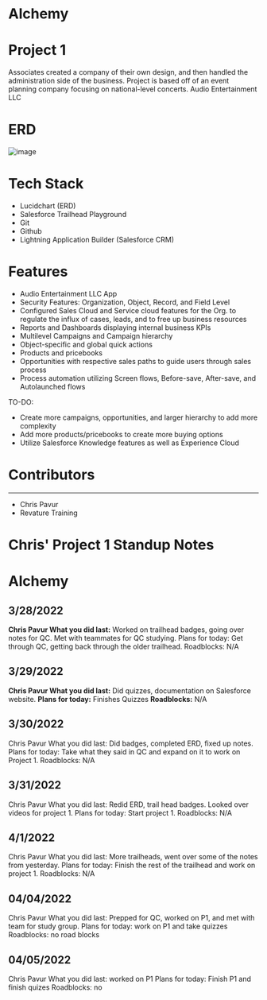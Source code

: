 # Alchemy

# Project 1
Associates created a company of their own design, and then handled the administration side of the business.
Project is based off of an event planning company focusing on national-level concerts. Audio Entertainment LLC

# ERD

![image](https://user-images.githubusercontent.com/78577944/167033860-da132ea1-d151-4fa0-8bc4-c366eb1dca90.png)

# Tech Stack
- Lucidchart (ERD) 
- Salesforce Trailhead Playground
- Git
- Github
- Lightning Application Builder (Salesforce CRM)

# Features
- Audio Entertainment LLC App
- Security Features: Organization, Object, Record, and Field Level
- Configured Sales Cloud and Service cloud features for the Org. to regulate the influx of     cases, leads, and to free up business resources
- Reports and Dashboards displaying internal business KPIs
- Multilevel Campaigns and Campaign hierarchy
- Object-specific and global quick actions
- Products and pricebooks
- Opportunities with respective sales paths to guide users through sales process
- Process automation utilizing Screen flows, Before-save, After-save, and Autolaunched flows 

TO-DO:
- Create more campaigns, opportunities, and larger hierarchy to add more complexity
- Add more products/pricebooks to create more buying options
- Utilize Salesforce Knowledge features as well as Experience Cloud

# Contributors
------------------
- Chris Pavur
- Revature Training

# Chris' Project 1 Standup Notes
# Alchemy

## 3/28/2022
**Chris Pavur What you did last:** Worked on trailhead badges, going over notes for QC. Met with teammates for QC studying. 
Plans for today: Get through QC, getting back through the older trailhead. 
Roadblocks: N/A

## 3/29/2022
**Chris Pavur What you did last:** Did quizzes, documentation on Salesforce website. 
**Plans for today:** Finishes Quizzes 
**Roadblocks:** N/A

## 3/30/2022
Chris Pavur What you did last: Did badges, completed ERD, fixed up notes. 
Plans for today: Take what they said in QC and expand on it to work on Project 1. 
Roadblocks: N/A

## 3/31/2022
Chris Pavur What you did last: Redid ERD, trail head badges. Looked over videos for project 1.
Plans for today: Start project 1. 
Roadblocks: N/A

## 4/1/2022
Chris Pavur What you did last: More trailheads, went over some of the notes from yesterday. 
Plans for today: Finish the rest of the trailhead and work on project 1.
Roadblocks: N/A

## 04/04/2022
Chris Pavur
What you did last: Prepped for QC, worked on P1, and met with team for study group.
Plans for today: work on P1 and take quizzes 
Roadblocks: no road blocks

## 04/05/2022
Chris Pavur
What you did last: worked on P1 
Plans for today: Finish P1 and finish quizes
Roadblocks: no
